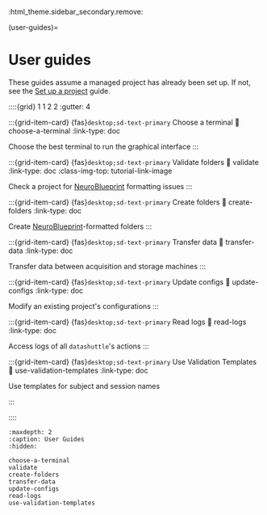 :html_theme.sidebar_secondary.remove:

(user-guides)=
# User guides

These guides assume a managed project has already been set up. If not, see the [Set up a project](set-up-a-project_) guide.

::::{grid} 1 1 2 2
:gutter: 4

:::{grid-item-card} {fas}`desktop;sd-text-primary` Choose a terminal
:link: choose-a-terminal
:link-type: doc

Choose the best terminal to run the graphical interface
:::


:::{grid-item-card} {fas}`desktop;sd-text-primary` Validate folders
:link: validate
:link-type: doc
:class-img-top: tutorial-link-image

Check a project for [NeuroBlueprint](https://neuroblueprint.neuroinformatics.dev/latest/index.html) formatting issues
:::


:::{grid-item-card} {fas}`desktop;sd-text-primary` Create folders
:link: create-folders
:link-type: doc

Create [NeuroBlueprint](https://neuroblueprint.neuroinformatics.dev/latest/index.html)-formatted folders
:::

:::{grid-item-card} {fas}`desktop;sd-text-primary` Transfer data
:link: transfer-data
:link-type: doc

Transfer data between acquisition and storage machines
:::


:::{grid-item-card} {fas}`desktop;sd-text-primary` Update configs
:link: update-configs
:link-type: doc

Modify an existing project's configurations
:::


:::{grid-item-card} {fas}`desktop;sd-text-primary` Read logs
:link: read-logs
:link-type: doc

Access logs of all ``datashuttle``'s actions
:::


:::{grid-item-card} {fas}`desktop;sd-text-primary` Use Validation Templates
:link: use-validation-templates
:link-type: doc

Use templates for subject and session names

:::

::::

```{toctree}
:maxdepth: 2
:caption: User Guides
:hidden:

choose-a-terminal
validate
create-folders
transfer-data
update-configs
read-logs
use-validation-templates

```
